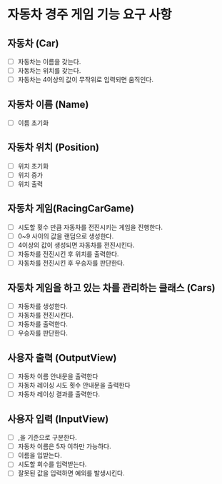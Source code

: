 # 자동차 경주 게임 기능 요구 사항
## 자동차 (Car)
- [ ] 자동차는 이름을 갖는다.
- [ ] 자동차는 위치를 갖는다.
- [ ] 자동차는 4이상의 값이 무작위로 입력되면 움직인다.
## 자동차 이름 (Name)
- [ ] 이름 초기화
## 자동차 위치 (Position)
- [ ] 위치 초기화
- [ ] 위치 증가
- [ ] 위치 출력
## 자동차 게임(RacingCarGame)
- [ ] 시도할 횟수 만큼 자동차를 전진시키는 게임을 진행한다.
- [ ] 0~9 사이의 값을 랜덤으로 생성한다.
- [ ] 4이상의 값이 생성되면 자동차를 전진시킨다.
- [ ] 자동차를 전진시킨 후 위치를 출력한다.
- [ ] 자동차를 전진시킨 후 우승자를 판단한다.
## 자동차 게임을 하고 있는 차를 관리하는 클래스 (Cars)
- [ ] 자동차를 생성한다.
- [ ] 자동차를 전진시킨다.
- [ ] 자동차를 출력한다.
- [ ] 우승자를 판단한다.
## 사용자 출력 (OutputView)
- [ ] 자동차 이름 안내문을 출력한다
- [ ] 자동차 레이싱 시도 횟수 안내문을 출력한다
- [ ] 자동차 레이싱 결과를 출력한다.
## 사용자 입력 (InputView)
- [ ] ,을 기준으로 구분한다.
- [ ] 자동차 이름은 5자 이하만 가능하다.
- [ ] 이름을 입받는다.
- [ ] 시도할 회수를 입력받는다.
- [ ] 잘못된 값을 입력하면 예외를 발생시킨다.
